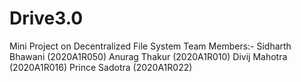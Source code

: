 # Drive3.0
Mini Project on Decentralized File System
Team Members:- Sidharth Bhawani (2020A1R050)  Anurag Thakur (2020A1R010)
               Divij Mahotra (2020A1R016)     Prince Sadotra (2020A1R022)
